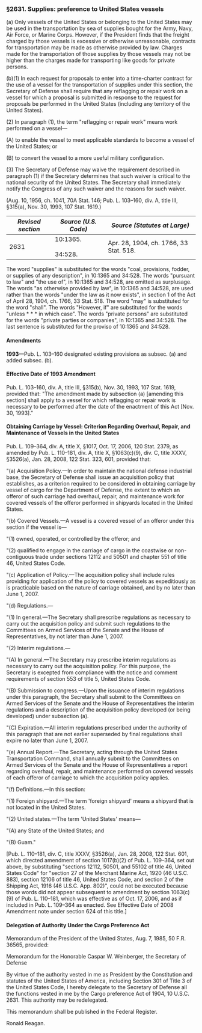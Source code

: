 ### §2631. Supplies: preference to United States vessels ###

(a) Only vessels of the United States or belonging to the United States may be used in the transportation by sea of supplies bought for the Army, Navy, Air Force, or Marine Corps. However, if the President finds that the freight charged by those vessels is excessive or otherwise unreasonable, contracts for transportation may be made as otherwise provided by law. Charges made for the transportation of those supplies by those vessels may not be higher than the charges made for transporting like goods for private persons.

(b)(1) In each request for proposals to enter into a time-charter contract for the use of a vessel for the transportation of supplies under this section, the Secretary of Defense shall require that any reflagging or repair work on a vessel for which a proposal is submitted in response to the request for proposals be performed in the United States (including any territory of the United States).

(2) In paragraph (1), the term "reflagging or repair work" means work performed on a vessel—

(A) to enable the vessel to meet applicable standards to become a vessel of the United States; or

(B) to convert the vessel to a more useful military configuration.

(3) The Secretary of Defense may waive the requirement described in paragraph (1) if the Secretary determines that such waiver is critical to the national security of the United States. The Secretary shall immediately notify the Congress of any such waiver and the reasons for such waiver.

(Aug. 10, 1956, ch. 1041, 70A Stat. 146; Pub. L. 103–160, div. A, title III, §315(a), Nov. 30, 1993, 107 Stat. 1619.)

|*Revised section*|  *Source (U.S. Code)*   |     *Source (Statutes at Large)*     |
|-----------------|-------------------------|--------------------------------------|
|      2631       |10:1365.<br/><br/>34:528.|Apr. 28, 1904, ch. 1766, 33 Stat. 518.|

The word "supplies" is substituted for the words "coal, provisions, fodder, or supplies of any description", in 10:1365 and 34:528. The words "pursuant to law" and "the use of", in 10:1365 and 34:528, are omitted as surplusage. The words "as otherwise provided by law", in 10:1365 and 34:528, are used rather than the words "under the law as it now exists", in section 1 of the Act of April 28, 1904, ch. 1766, 33 Stat. 518. The word "may" is substituted for the word "shall". The words "However, if" are substituted for the words "unless \* \* \* in which case". The words "private persons" are substituted for the words "private parties or companies", in 10:1365 and 34:528. The last sentence is substituted for the proviso of 10:1365 and 34:528.

#### Amendments ####

**1993**—Pub. L. 103–160 designated existing provisions as subsec. (a) and added subsec. (b).

#### Effective Date of 1993 Amendment ####

Pub. L. 103–160, div. A, title III, §315(b), Nov. 30, 1993, 107 Stat. 1619, provided that: "The amendment made by subsection (a) [amending this section] shall apply to a vessel for which reflagging or repair work is necessary to be performed after the date of the enactment of this Act [Nov. 30, 1993]."

#### Obtaining Carriage by Vessel: Criterion Regarding Overhaul, Repair, and Maintenance of Vessels in the United States ####

Pub. L. 109–364, div. A, title X, §1017, Oct. 17, 2006, 120 Stat. 2379, as amended by Pub. L. 110–181, div. A, title X, §1063(c)(9), div. C, title XXXV, §3526(a), Jan. 28, 2008, 122 Stat. 323, 601, provided that:

"(a) Acquisition Policy.—In order to maintain the national defense industrial base, the Secretary of Defense shall issue an acquisition policy that establishes, as a criterion required to be considered in obtaining carriage by vessel of cargo for the Department of Defense, the extent to which an offeror of such carriage had overhaul, repair, and maintenance work for covered vessels of the offeror performed in shipyards located in the United States.

"(b) Covered Vessels.—A vessel is a covered vessel of an offeror under this section if the vessel is—

"(1) owned, operated, or controlled by the offeror; and

"(2) qualified to engage in the carriage of cargo in the coastwise or non-contiguous trade under sections 12112 and 50501 and chapter 551 of title 46, United States Code.

"(c) Application of Policy.—The acquisition policy shall include rules providing for application of the policy to covered vessels as expeditiously as is practicable based on the nature of carriage obtained, and by no later than June 1, 2007.

"(d) Regulations.—

"(1) In general.—The Secretary shall prescribe regulations as necessary to carry out the acquisition policy and submit such regulations to the Committees on Armed Services of the Senate and the House of Representatives, by not later than June 1, 2007.

"(2) Interim regulations.—

"(A) In general.—The Secretary may prescribe interim regulations as necessary to carry out the acquisition policy. For this purpose, the Secretary is excepted from compliance with the notice and comment requirements of section 553 of title 5, United States Code.

"(B) Submission to congress.—Upon the issuance of interim regulations under this paragraph, the Secretary shall submit to the Committees on Armed Services of the Senate and the House of Representatives the interim regulations and a description of the acquisition policy developed (or being developed) under subsection (a).

"(C) Expiration.—All interim regulations prescribed under the authority of this paragraph that are not earlier superseded by final regulations shall expire no later than June 1, 2007.

"(e) Annual Report.—The Secretary, acting through the United States Transportation Command, shall annually submit to the Committees on Armed Services of the Senate and the House of Representatives a report regarding overhaul, repair, and maintenance performed on covered vessels of each offeror of carriage to which the acquisition policy applies.

"(f) Definitions.—In this section:

"(1) Foreign shipyard.—The term 'foreign shipyard' means a shipyard that is not located in the United States.

"(2) United states.—The term 'United States' means—

"(A) any State of the United States; and

"(B) Guam."

[Pub. L. 110–181, div. C, title XXXV, §3526(a), Jan. 28, 2008, 122 Stat. 601, which directed amendment of section 1017(b)(2) of Pub. L. 109–364, set out above, by substituting "sections 12112, 50501, and 55102 of title 46, United States Code" for "section 27 of the Merchant Marine Act, 1920 (46 U.S.C. 883), section 12106 of title 46, United States Code, and section 2 of the Shipping Act, 1916 (46 U.S.C. App. 802)", could not be executed because those words did not appear subsequent to amendment by section 1063(c)(9) of Pub. L. 110–181, which was effective as of Oct. 17, 2006, and as if included in Pub. L. 109–364 as enacted. See Effective Date of 2008 Amendment note under section 624 of this title.]

#### Delegation of Authority Under the Cargo Preference Act ####

Memorandum of the President of the United States, Aug. 7, 1985, 50 F.R. 36565, provided:

Memorandum for the Honorable Caspar W. Weinberger, the Secretary of Defense

By virtue of the authority vested in me as President by the Constitution and statutes of the United States of America, including Section 301 of Title 3 of the United States Code, I hereby delegate to the Secretary of Defense all the functions vested in me by the Cargo preference Act of 1904, 10 U.S.C. 2631. This authority may be redelegated.

This memorandum shall be published in the Federal Register.

Ronald Reagan.